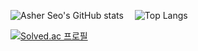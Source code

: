 ![Asher Seo's GitHub stats](https://github-readme-stats.vercel.app/api?username=beomxtone&show_icons=true)
 ![Top Langs](https://github-readme-stats.vercel.app/api/top-langs/?username=beomxtone&layout=compact)

[![Solved.ac 프로필](http://mazassumnida.wtf/api/v2/generate_badge?boj=beomxtone)](https://solved.ac/beomxtone)
